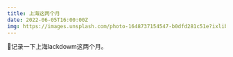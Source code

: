 ```yaml
---
title: 上海这两个月
date: 2022-06-05T16:00:00Z
img: https://images.unsplash.com/photo-1648737154547-b0dfd281c51e?ixlib=rb-1.2.1&ixid=MnwxMjA3fDF8MHxwaG90by1wYWdlfHx8fGVufDB8fHx8&auto=format&fit=crop&w=2070&q=80
---
```


📝记录一下上海lackdowm这两个月。

